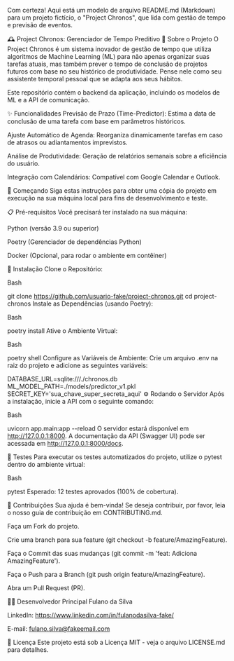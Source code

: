 Com certeza! Aqui está um modelo de arquivo README.md (Markdown) para um projeto fictício, o "Project Chronos", que lida com gestão de tempo e previsão de eventos.

🕰️ Project Chronos: Gerenciador de Tempo Preditivo
📖 Sobre o Projeto
O Project Chronos é um sistema inovador de gestão de tempo que utiliza algoritmos de Machine Learning (ML) para não apenas organizar suas tarefas atuais, mas também prever o tempo de conclusão de projetos futuros com base no seu histórico de produtividade. Pense nele como seu assistente temporal pessoal que se adapta aos seus hábitos.

Este repositório contém o backend da aplicação, incluindo os modelos de ML e a API de comunicação.

✨ Funcionalidades
Previsão de Prazo (Time-Predictor): Estima a data de conclusão de uma tarefa com base em parâmetros históricos.

Ajuste Automático de Agenda: Reorganiza dinamicamente tarefas em caso de atrasos ou adiantamentos imprevistos.

Análise de Produtividade: Geração de relatórios semanais sobre a eficiência do usuário.

Integração com Calendários: Compatível com Google Calendar e Outlook.

🚀 Começando
Siga estas instruções para obter uma cópia do projeto em execução na sua máquina local para fins de desenvolvimento e teste.

📋 Pré-requisitos
Você precisará ter instalado na sua máquina:

Python (versão 3.9 ou superior)

Poetry (Gerenciador de dependências Python)

Docker (Opcional, para rodar o ambiente em contêiner)

🔧 Instalação
Clone o Repositório:

Bash

git clone https://github.com/usuario-fake/project-chronos.git
cd project-chronos
Instale as Dependências (usando Poetry):

Bash

poetry install
Ative o Ambiente Virtual:

Bash

poetry shell
Configure as Variáveis de Ambiente: Crie um arquivo .env na raiz do projeto e adicione as seguintes variáveis:

DATABASE_URL=sqlite:///./chronos.db
ML_MODEL_PATH=./models/predictor_v1.pkl
SECRET_KEY='sua_chave_super_secreta_aqui'
⚙️ Rodando o Servidor
Após a instalação, inicie a API com o seguinte comando:

Bash

uvicorn app.main:app --reload
O servidor estará disponível em http://127.0.0.1:8000. A documentação da API (Swagger UI) pode ser acessada em http://127.0.0.1:8000/docs.

🧪 Testes
Para executar os testes automatizados do projeto, utilize o pytest dentro do ambiente virtual:

Bash

pytest
Esperado: 12 testes aprovados (100% de cobertura).

🤝 Contribuições
Sua ajuda é bem-vinda! Se deseja contribuir, por favor, leia o nosso guia de contribuição em CONTRIBUTING.md.

Faça um Fork do projeto.

Crie uma branch para sua feature (git checkout -b feature/AmazingFeature).

Faça o Commit das suas mudanças (git commit -m 'feat: Adiciona AmazingFeature').

Faça o Push para a Branch (git push origin feature/AmazingFeature).

Abra um Pull Request (PR).

🧑‍💻 Desenvolvedor Principal
Fulano da Silva

LinkedIn: https://www.linkedin.com/in/fulanodasilva-fake/

E-mail: fulano.silva@fakeemail.com

📄 Licença
Este projeto está sob a Licença MIT - veja o arquivo LICENSE.md para detalhes.
